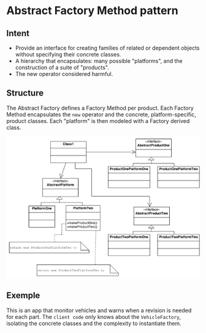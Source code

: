 # Abstract Factory Method pattern
## Intent
* Provide an interface for creating families of related or dependent objects without specifying their concrete classes.
* A hierarchy that encapsulates: many possible "platforms", and the construction of a suite of "products".
* The new operator considered harmful.

## Structure
The Abstract Factory defines a Factory Method per product. Each Factory Method encapsulates the `new` operator and the concrete, platform-specific, product classes. Each "platform" is then modeled with a Factory derived class.

![Abstract Factory Diagram](Abstract_Factory.png)

## Exemple
This is an app that monitor vehicles and warns when a revision is needed for each part. The `client code` only knows about the `VehicleFactory`, isolating the concrete classes and the complexity to instantiate them. 